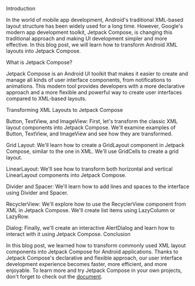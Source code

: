 Introduction

In the world of mobile app development, Android's traditional XML-based layout structure has been widely used for a long time. However, Google's modern app development toolkit, Jetpack Compose, is changing this traditional approach and making UI development simpler and more effective. In this blog post, we will learn how to transform Android XML layouts into Jetpack Compose.

What is Jetpack Compose?

Jetpack Compose is an Android UI toolkit that makes it easier to create and manage all kinds of user interface components, from notifications to animations. This modern tool provides developers with a more declarative approach and a more flexible and powerful way to create user interfaces compared to XML-based layouts.

Transforming XML Layouts to Jetpack Compose

Button, TextView, and ImageView: First, let's transform the classic XML layout components into Jetpack Compose. 
We'll examine examples of Button, TextView, and ImageView and see how they are transformed.


Grid Layout: We'll learn how to create a GridLayout component in Jetpack Compose, similar to the one in XML. We'll use GridCells to create a grid layout.


LinearLayout: We'll see how to transform both horizontal and vertical LinearLayout components into Jetpack Compose.


Divider and Spacer: We'll learn how to add lines and spaces to the interface using Divider and Spacer.


RecyclerView: We'll explore how to use the RecyclerView component from XML in Jetpack Compose. We'll create list items using LazyColumn or LazyRow.


Dialog: Finally, we'll create an interactive AlertDialog and learn how to interact with it using Jetpack Compose.
Conclusion

In this blog post, we learned how to transform commonly used XML layout components into Jetpack Compose for Android applications. Thanks to Jetpack Compose's declarative and flexible approach, our user interface development experience becomes faster, more efficient, and more enjoyable. To learn more and try Jetpack Compose in your own projects, don't forget to check out the [document](https://developer.android.com/develop/ui/compose).
